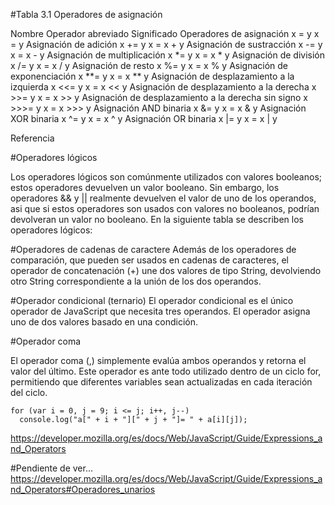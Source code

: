 #Tabla 3.1 Operadores de asignación

Nombre								 				Operador abreviado			Significado
Operadores de asignación								x   = y		       			x = y
Asignación de adición								    x += y		                x = x + y
Asignación de sustracción							    x  -= y		                x = x - y
Asignación de multiplicación						    x *= y		                x = x * y
Asignación de división								    x  /= y		                x = x / y
Asignación de resto									    x %= y		                x = x % y
Asignación de exponenciación					        x **= y	                    x = x ** y
Asignación de desplazamiento a la izquierda				x <<= y	                    x = x << y
Asignación de desplazamiento a la derecha				x >>= y	                    x = x >> y
Asignación de desplazamiento a la derecha sin signo		x >>>= y	                x = x >>> y
Asignación AND binaria									x &= y		                x = x & y
Asignación XOR binaria									x ^= y		                x = x ^ y
Asignación OR binaria									x |= y		                x = x | y


Referencia


#Operadores lógicos

Los operadores lógicos son comúnmente utilizados con valores booleanos; estos operadores devuelven un valor booleano. Sin embargo, los operadores && y || realmente devuelven el valor de uno de los operandos, asi que si estos operadores son usados con valores no booleanos, podrían devolveran un valor no booleano. En la siguiente tabla se describen los operadores lógicos:

#Operadores de cadenas de caractere
Además de los operadores de comparación, que pueden ser usados en cadenas de caracteres, el operador de concatenación (+) une dos valores de tipo String, devolviendo otro String correspondiente a la unión de los dos operandos.

#Operador condicional (ternario)
El operador condicional es el único operador de JavaScript que necesita tres operandos. El operador asigna uno de dos valores basado en una condición.

#Operador coma

El operador coma (,) simplemente evalúa ambos operandos y retorna el valor del último. Este operador es ante todo utilizado dentro de un ciclo for, permitiendo que diferentes variables sean actualizadas en cada iteración del ciclo.

	for (var i = 0, j = 9; i <= j; i++, j--)
	  console.log("a[" + i + "][" + j + "]= " + a[i][j]);
  

https://developer.mozilla.org/es/docs/Web/JavaScript/Guide/Expressions_and_Operators

#Pendiente de ver...
https://developer.mozilla.org/es/docs/Web/JavaScript/Guide/Expressions_and_Operators#Operadores_unarios
